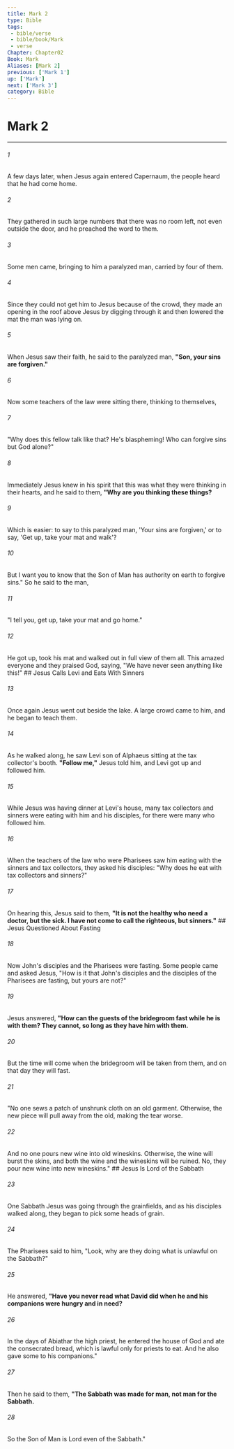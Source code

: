 ```yaml
---
title: Mark 2
type: Bible
tags:
 - bible/verse
 - bible/book/Mark
 - verse
Chapter: Chapter02
Book: Mark
Aliases: [Mark 2]
previous: ['Mark 1']
up: ['Mark']
next: ['Mark 3']
category: Bible
---
```

# Mark 2

***


###### 1 
A few days later, when Jesus again entered Capernaum, the people heard that he had come home. 

###### 2 
They gathered in such large numbers that there was no room left, not even outside the door, and he preached the word to them. 

###### 3 
Some men came, bringing to him a paralyzed man, carried by four of them. 

###### 4 
Since they could not get him to Jesus because of the crowd, they made an opening in the roof above Jesus by digging through it and then lowered the mat the man was lying on. 

###### 5 
When Jesus saw their faith, he said to the paralyzed man, **"Son, your sins are forgiven."** 

###### 6 
Now some teachers of the law were sitting there, thinking to themselves, 

###### 7 
"Why does this fellow talk like that? He's blaspheming! Who can forgive sins but God alone?" 

###### 8 
Immediately Jesus knew in his spirit that this was what they were thinking in their hearts, and he said to them, **"Why are you thinking these things?** 

###### 9 
Which is easier: to say to this paralyzed man, 'Your sins are forgiven,' or to say, 'Get up, take your mat and walk'? 

###### 10 
But I want you to know that the Son of Man has authority on earth to forgive sins." So he said to the man, 

###### 11 
"I tell you, get up, take your mat and go home." 

###### 12 
He got up, took his mat and walked out in full view of them all. This amazed everyone and they praised God, saying, "We have never seen anything like this!" ## Jesus Calls Levi and Eats With Sinners 

###### 13 
Once again Jesus went out beside the lake. A large crowd came to him, and he began to teach them. 

###### 14 
As he walked along, he saw Levi son of Alphaeus sitting at the tax collector's booth. **"Follow me,"** Jesus told him, and Levi got up and followed him. 

###### 15 
While Jesus was having dinner at Levi's house, many tax collectors and sinners were eating with him and his disciples, for there were many who followed him. 

###### 16 
When the teachers of the law who were Pharisees saw him eating with the sinners and tax collectors, they asked his disciples: "Why does he eat with tax collectors and sinners?" 

###### 17 
On hearing this, Jesus said to them, **"It is not the healthy who need a doctor, but the sick. I have not come to call the righteous, but sinners."** ## Jesus Questioned About Fasting 

###### 18 
Now John's disciples and the Pharisees were fasting. Some people came and asked Jesus, "How is it that John's disciples and the disciples of the Pharisees are fasting, but yours are not?" 

###### 19 
Jesus answered, **"How can the guests of the bridegroom fast while he is with them? They cannot, so long as they have him with them.** 

###### 20 
But the time will come when the bridegroom will be taken from them, and on that day they will fast. 

###### 21 
"No one sews a patch of unshrunk cloth on an old garment. Otherwise, the new piece will pull away from the old, making the tear worse. 

###### 22 
And no one pours new wine into old wineskins. Otherwise, the wine will burst the skins, and both the wine and the wineskins will be ruined. No, they pour new wine into new wineskins." ## Jesus Is Lord of the Sabbath 

###### 23 
One Sabbath Jesus was going through the grainfields, and as his disciples walked along, they began to pick some heads of grain. 

###### 24 
The Pharisees said to him, "Look, why are they doing what is unlawful on the Sabbath?" 

###### 25 
He answered, **"Have you never read what David did when he and his companions were hungry and in need?** 

###### 26 
In the days of Abiathar the high priest, he entered the house of God and ate the consecrated bread, which is lawful only for priests to eat. And he also gave some to his companions." 

###### 27 
Then he said to them, **"The Sabbath was made for man, not man for the Sabbath.** 

###### 28 
So the Son of Man is Lord even of the Sabbath." 
